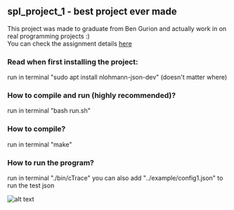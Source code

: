## spl_project_1 - best project ever made 
This project was made to graduate from Ben Gurion and actually work in on real programming projects :)   
You can check the assignment details [here](https://www.cs.bgu.ac.il/~spl211/Assignments/Assignment_1)  

### Read when first installing the project:
run in terminal "sudo apt install nlohmann-json-dev" (doesn't matter where)

### How to compile and run (highly recommended)?
run in terminal "bash run.sh"

### How to compile?
run in terminal "make"

### How to run the program?
run in terminal "./bin/cTrace" 
you can also add "../example/config1.json" to run the test json

![alt text](https://media4.giphy.com/media/pOKrXLf9N5g76/giphy.gif?cid=ecf05e47htezresmpn5efel0tes67mnfg8gepfh5863rogk8&rid=giphy.gif)

